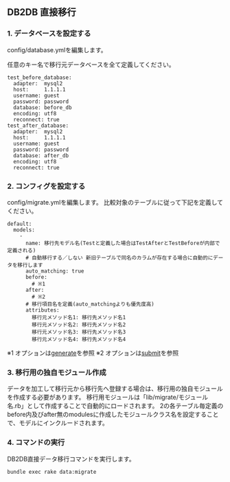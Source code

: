 ## DB2DB 直接移行 ##

### 1. データベースを設定する ###

config/database.ymlを編集します。

任意のキー名で移行元データベースを全て定義してください。

```
test_before_database:
  adapter:  mysql2
  host:     1.1.1.1
  username: guest
  password: password
  database: before_db
  encoding: utf8
  reconnect: true
test_after_database:
  adapter:  mysql2
  host:     1.1.1.1
  username: guest
  password: password
  database: after_db
  encoding: utf8
  reconnect: true
```

### 2. コンフィグを設定する ###

config/migrate.ymlを編集します。
比較対象のテーブルに従って下記を定義してください。

```
default:
  models:
    -
      name: 移行先モデル名(Testと定義した場合はTestAfterとTestBeforeが内部で定義される)
      # 自動移行する／しない 新旧テーブルで同名のカラムが存在する場合に自動的にデータを移行します
      auto_matching: true
      before:
        # ※1
      after:
        # ※2
      # 移行項目名を定義(auto_matchingよりも優先度高)
      attributes:
        移行元メソッド名1: 移行先メソッド名1
        移行元メソッド名2: 移行先メソッド名2
        移行元メソッド名3: 移行先メソッド名3
        移行元メソッド名4: 移行先メソッド名4
```

※1 オプションは[generate](https://github.com/tlab-jp/rakuda/blob/master/doc/generate.md)を参照
※2 オプションは[submit](https://github.com/tlab-jp/rakuda/blob/master/doc/submit.md)を参照

### 3. 移行用の独自モジュール作成 ###

データを加工して移行元から移行先へ登録する場合は、移行用の独自モジュールを作成する必要があります。
移行用モジュールは「lib/migrate/モジュール名.rb」として作成することで自動的にロードされます。
2の各テーブル毎定義のbefore内及びafter無のmodulesに作成したモジュールクラス名を設定することで、モデルにインクルードされます。

### 4. コマンドの実行 ###

DB2DB直接データ移行コマンドを実行します。

```
bundle exec rake data:migrate
```

